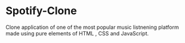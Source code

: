 # Spotify-Clone
Clone application of one of the most popular music listnening platform made using pure elements of HTML , CSS and JavaScript.
